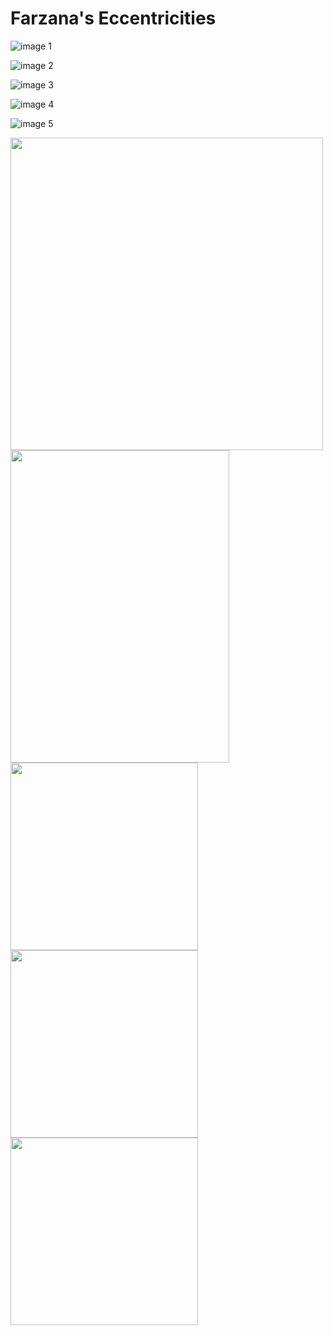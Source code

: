 


# Farzana's Eccentricities #


![image 1](farz1.jpg)

![image 2](farz2.jpg)

![image 3](farz3.jpg)

![image 4](farz4.jpg)

![image 5](farz5.jpg)

<p float="left">  
<img src="farz1.jpg" height="500" width="500">
<img src="https://github.com/farz1313/FarzPaintings/blob/main/farz2.jpg" height="500" width="350" >
<img src="https://github.com/farz1313/FarzPaintings/blob/main/farz3.jpg" height="300" width="300">
<img src="https://github.com/farz1313/FarzPaintings/blob/main/farz4.jpg" height="300" width="300">
<img src="https://github.com/farz1313/FarzPaintings/blob/main/farz5.jpg" height="300" width="300">

</p>
